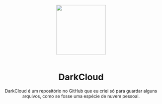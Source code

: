 <p align="center">
    <img src="https://i.imgur.com/n4ww1oN.png" width="160" height="160">
    </br>
    </br>
    <h1 align="center">DarkCloud</h1>
</p>

<p align="center">
DarkCloud é um repositório no GitHub que eu criei só para guardar alguns arquivos, como se fosse uma espécie de nuvem pessoal.
</p>

